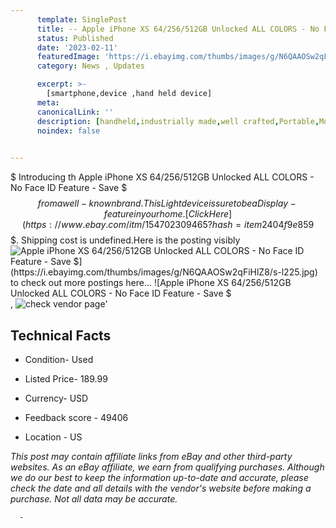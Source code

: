 ```yaml
---
      template: SinglePost
      title: -- Apple iPhone XS 64/256/512GB Unlocked ALL COLORS - No Face ID Feature - Save $$$
      status: Published
      date: '2023-02-11'
      featuredImage: 'https://i.ebayimg.com/thumbs/images/g/N6QAAOSw2qFiHlZ8/s-l225.jpg'
      category: News , Updates

      excerpt: >-
        [smartphone,device ,hand held device]
      meta:
      canonicalLink: ''
      description: [handheld,industrially made,well crafted,Portable,Mobile,Compact,Convenient,Lightweight,Maneuverable,Man-portable,Miniature,Carriable,Hand-held,Light,Holdable,Transportable,Mobile device,Pocket-sized,On-the-go,Wireless,Cordless,Compact size,Convenient size, smartphone,device ,hand held device]
      noindex: false
      

---
```

$
      Introducing th Apple iPhone XS 64/256/512GB Unlocked ALL COLORS - No Face ID Feature - Save $$$ from a well-known brand.This Light device  is sure to be a Display-feature in your home. [Click Here](https://www.ebay.com/itm/154702309465?hash=item2404f9e859%3Ag%3AN6QAAOSw2qFiHlZ8&amdata=enc%3AAQAHAAAA4NLkyX3uljWv%2FI%2Bh7Li8ECY8xMA3gDWVbMGORTQlGmPJF7v5FZiYO9VW6UgHPehubPh0jASAvnkXFVndeTnHfXlCxdVswlcXnzum%2FlQBCyZwrdHADkHHN%2BcgVJE6FF2CKAdZshkFKnt1sgmMlbEsowvVcuAO2WtnOsna6WuEr3Zjs%2BLAIfZvTXbZoC4R0OFQKS3a049ddX0ItCTxelJEdGHrKDOmNc753s8K9GTlV%2BklSeXagx2jMSlvwODDWQbbaxhJz2LA5CnG%2FHXzM%2FwVVfgvQIMXCDZzmSTa12De6C35&mkevt=1&mkcid=1&mkrid=711-53200-19255-0&campid=%253CePNCampaignId%253E&customid=%253CreferenceId%253E&toolid=10049) to read more to learn about the shipping costs and additional details for the Apple iPhone XS 64/256/512GB Unlocked ALL COLORS - No Face ID Feature - Save $$$. Shipping cost is undefined.Here is the posting visibly ![Apple iPhone XS 64/256/512GB Unlocked ALL COLORS - No Face ID Feature - Save $$$](https://i.ebayimg.com/thumbs/images/g/N6QAAOSw2qFiHlZ8/s-l225.jpg) to check out more postings here... ![Apple iPhone XS 64/256/512GB Unlocked ALL COLORS - No Face ID Feature - Save $$$](https://i.ebayimg.com/images/g/N6QAAOSw2qFiHlZ8/s-l1200.jpg), ![check vendor page](https://origin-galleryplus.ebayimg.com/ws/web/154702309465_2_0_1/225x225.jpg,https://origin-galleryplus.ebayimg.com/ws/web/154702309465_3_0_1/225x225.jpg,https://origin-galleryplus.ebayimg.com/ws/web/154702309465_4_0_1/225x225.jpg,https://origin-galleryplus.ebayimg.com/ws/web/154702309465_5_0_1/225x225.jpg)'

      

 ## Technical Facts 



     
      

 - Condition- Used 


      

 - Listed Price- 189.99 


      

 - Currency- USD 


      

 - Feedback score - 49406 


      

 - Location - US 


      
      

 *_This post may contain affiliate links from eBay and other third-party websites. As an eBay affiliate, we earn from qualifying purchases. Although we do our best to keep the information up-to-date and accurate, please check the date and all details with the vendor's website before making a purchase. Not all data may be accurate._*




      -
